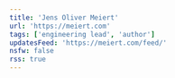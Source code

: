 ```yaml
---
title: 'Jens Oliver Meiert'
url: 'https://meiert.com'
tags: ['engineering lead', 'author']
updatesFeed: 'https://meiert.com/feed/'
nsfw: false
rss: true
---
```

